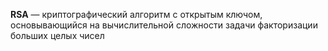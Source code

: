 **RSA** — криптографический алгоритм с открытым ключом, основывающийся на вычислительной сложности задачи факторизации больших целых чисел